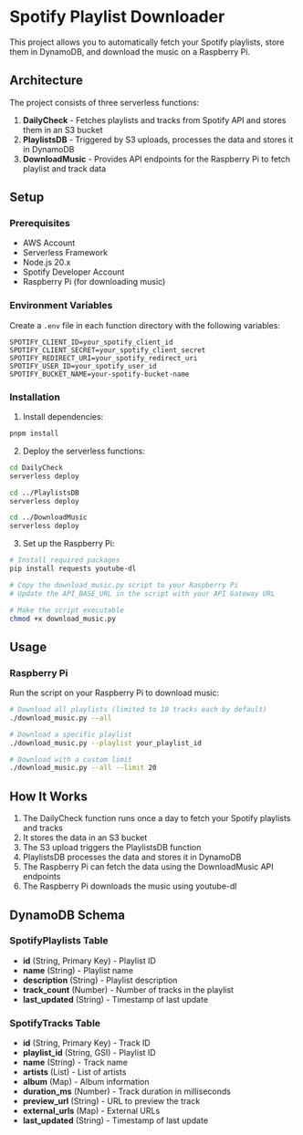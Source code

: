 # Spotify Playlist Downloader

This project allows you to automatically fetch your Spotify playlists, store them in DynamoDB, and download the music on a Raspberry Pi.

## Architecture

The project consists of three serverless functions:

1. **DailyCheck** - Fetches playlists and tracks from Spotify API and stores them in an S3 bucket
2. **PlaylistsDB** - Triggered by S3 uploads, processes the data and stores it in DynamoDB
3. **DownloadMusic** - Provides API endpoints for the Raspberry Pi to fetch playlist and track data

## Setup

### Prerequisites

- AWS Account
- Serverless Framework
- Node.js 20.x
- Spotify Developer Account
- Raspberry Pi (for downloading music)

### Environment Variables

Create a `.env` file in each function directory with the following variables:

```
SPOTIFY_CLIENT_ID=your_spotify_client_id
SPOTIFY_CLIENT_SECRET=your_spotify_client_secret
SPOTIFY_REDIRECT_URI=your_spotify_redirect_uri
SPOTIFY_USER_ID=your_spotify_user_id
SPOTIFY_BUCKET_NAME=your-spotify-bucket-name
```

### Installation

1. Install dependencies:

```bash
pnpm install
```

2. Deploy the serverless functions:

```bash
cd DailyCheck
serverless deploy

cd ../PlaylistsDB
serverless deploy

cd ../DownloadMusic
serverless deploy
```

3. Set up the Raspberry Pi:

```bash
# Install required packages
pip install requests youtube-dl

# Copy the download_music.py script to your Raspberry Pi
# Update the API_BASE_URL in the script with your API Gateway URL

# Make the script executable
chmod +x download_music.py
```

## Usage

### Raspberry Pi

Run the script on your Raspberry Pi to download music:

```bash
# Download all playlists (limited to 10 tracks each by default)
./download_music.py --all

# Download a specific playlist
./download_music.py --playlist your_playlist_id

# Download with a custom limit
./download_music.py --all --limit 20
```

## How It Works

1. The DailyCheck function runs once a day to fetch your Spotify playlists and tracks
2. It stores the data in an S3 bucket
3. The S3 upload triggers the PlaylistsDB function
4. PlaylistsDB processes the data and stores it in DynamoDB
5. The Raspberry Pi can fetch the data using the DownloadMusic API endpoints
6. The Raspberry Pi downloads the music using youtube-dl

## DynamoDB Schema

### SpotifyPlaylists Table

- **id** (String, Primary Key) - Playlist ID
- **name** (String) - Playlist name
- **description** (String) - Playlist description
- **track_count** (Number) - Number of tracks in the playlist
- **last_updated** (String) - Timestamp of last update

### SpotifyTracks Table

- **id** (String, Primary Key) - Track ID
- **playlist_id** (String, GSI) - Playlist ID
- **name** (String) - Track name
- **artists** (List) - List of artists
- **album** (Map) - Album information
- **duration_ms** (Number) - Track duration in milliseconds
- **preview_url** (String) - URL to preview the track
- **external_urls** (Map) - External URLs
- **last_updated** (String) - Timestamp of last update 